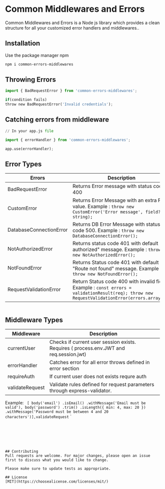 # Common Middlewares and Errors

Common Middlewares and Errors is a Node js library which provides a clean structure for all your customized error handlers and middlewares..

## Installation

Use the package manager npm

```bash
npm i common-errors-middlewares
```

## Throwing Errors

```python
import { BadRequestError } from 'common-errors-middlewares';

if(condition fails)
throw new BadRequestError('Invalid credentials');

```

## Catching errors from middleware

```python
// In your app.js file

import { errorHandler } from 'common-errors-middlewares';

app.use(errorHandler);

```

## Error Types

| Errors                  | Description                                                                                                                                     |
| ----------------------- | ----------------------------------------------------------------------------------------------------------------------------------------------- |
| BadRequestError         | Returns Error message with status code 400                                                                                                      |
| CustomError             | Returns Error Message with an extra Field value. Example : `throw new CustomError('Error message', field? string);`                             |
| DatabaseConnectionError | Returns DB Error Message with status code 500. Example : `throw new DatabaseConnectionError();`                                                 |
| NotAuthorizedError      | Returns status code 401 with default "Not authorized" message. Example : `throw new NotAuthorizedError();`                                      |
| NotFoundError           | Returns Status code 401 with default "Route not found" message. Example : `throw new NotFoundError();`                                          |
| RequestValidationError  | Return Status code 400 with invalid fields. Example : `const errors = validationResult(req); throw new RequestValidationError(errors.array());` |

```

```

## Middleware Types

| Middleware      | Description                                                                            |
| --------------- | -------------------------------------------------------------------------------------- |
| currentUser     | Checks if current user session exists. Requires ( process.env.JWT and req.session.jwt) |
| errorHandler    | Catches error for all error throws defined in error section                            |
| requireAuth     | If current user does not exists requre auth                                            |
| validateRequest | Validate rules defined for request parameters through express-validator.               |

Example: ` [ body('email') .isEmail() .withMessage('Email must be valid'), body('password') .trim() .isLength({ min: 4, max: 20 }) .withMessage('Password must be between 4 and 20 characters')],validateRequest` `

```






## Contributing
Pull requests are welcome. For major changes, please open an issue first to discuss what you would like to change.

Please make sure to update tests as appropriate.

## License
[MIT](https://choosealicense.com/licenses/mit/)
```
